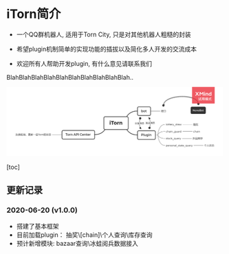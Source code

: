 # iTorn简介

* 一个QQ群机器人, 适用于Torn City, 只是对其他机器人粗糙的封装

* 希望plugin机制简单的实现功能的插拔以及简化多人开发的交流成本

* 欢迎所有人帮助开发plugin, 有什么意见请联系我们

BlahBlahBlahBlahBlahBlahBlahBlahBlahBlah..

![iTorn](attachments/iTorn.png)

[toc]

## 更新记录

### 2020-06-20 (v1.0.0)

 * 搭建了基本框架
 * 目前加载plugin： 抽奖\\[chain]\个人查询\库存查询
 * 预计新增模块: bazaar查询\冰蛙阅兵数据接入
